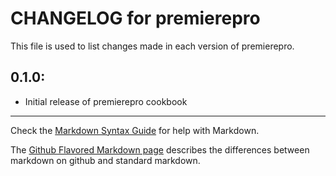 # CHANGELOG for premierepro

This file is used to list changes made in each version of premierepro.

## 0.1.0:

* Initial release of premierepro cookbook

- - - 
Check the [Markdown Syntax Guide](http://daringfireball.net/projects/markdown/syntax) for help with Markdown.

The [Github Flavored Markdown page](http://github.github.com/github-flavored-markdown/) describes the differences between markdown on github and standard markdown.
